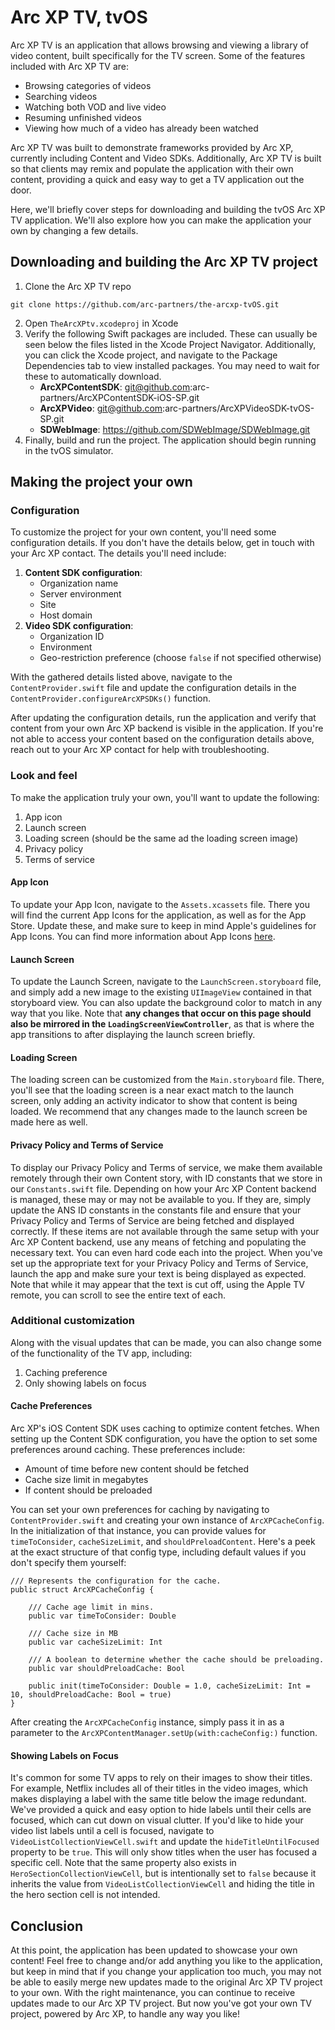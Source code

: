 # Arc XP TV, tvOS

Arc XP TV is an application that allows browsing and viewing a library of video content, built specifically for the TV screen. Some of the features included with Arc XP TV are:

- Browsing categories of videos
- Searching videos
- Watching both VOD and live video
- Resuming unfinished videos
- Viewing how much of a video has already been watched

Arc XP TV was built to demonstrate frameworks provided by Arc XP, currently including Content and Video SDKs. Additionally, Arc XP TV is built so that clients may remix and populate the application with their own content, providing a quick and easy way to get a TV application out the door.

Here, we'll briefly cover steps for downloading and building the tvOS Arc XP TV application. We'll also explore how you can make the application your own by changing a few details.

## Downloading and building the Arc XP TV project

1. Clone the Arc XP TV repo

```
git clone https://github.com/arc-partners/the-arcxp-tvOS.git
```

2. Open `TheArcXPtv.xcodeproj` in Xcode
3. Verify the following Swift packages are included. These can usually be seen below the files listed in the Xcode Project Navigator. Additionally, you can click the Xcode project, and navigate to the Package Dependencies tab to view installed packages. You may need to wait for these to automatically download.
	- **ArcXPContentSDK**: git@github.com:arc-partners/ArcXPContentSDK-iOS-SP.git
	- **ArcXPVideo**: git@github.com:arc-partners/ArcXPVideoSDK-tvOS-SP.git
	- **SDWebImage**: https://github.com/SDWebImage/SDWebImage.git
4. Finally, build and run the project. The application should begin running in the tvOS simulator.

## Making the project your own

### Configuration

To customize the project for your own content, you'll need some configuration details. If you don't have the details below, get in touch with your Arc XP contact. The details you'll need include:

1. **Content SDK configuration**:
	- Organization name
	- Server environment
	- Site
	- Host domain 
2. **Video SDK configuration**:
	- Organization ID
	- Environment
	- Geo-restriction preference (choose `false` if not specified otherwise)

With the gathered details listed above, navigate to the `ContentProvider.swift` file and update the configuration details in the `ContentProvider.configureArcXPSDKs()` function.

After updating the configuration details, run the application and verify that content from your own Arc XP backend is visible in the application. If you're not able to access your content based on the configuration details above, reach out to your Arc XP contact for help with troubleshooting.

### Look and feel

To make the application truly your own, you'll want to update the following:
1. App icon
2. Launch screen
3. Loading screen (should be the same ad the loading screen image)
4. Privacy policy
5. Terms of service

#### App Icon
To update your App Icon, navigate to the `Assets.xcassets` file. There you will find the current App Icons for the application, as well as for the App Store. Update these, and make sure to keep in mind Apple's guidelines for App Icons. You can find more information about App Icons [here](https://developer.apple.com/design/human-interface-guidelines/foundations/app-icons). 

#### Launch Screen
To update the Launch Screen, navigate to the `LaunchScreen.storyboard` file, and simply add a new image to the existing `UIImageView` contained in that storyboard view. You can also update the background color to match in any way that you like. Note that **any changes that occur on this page should also be mirrored in the `LoadingScreenViewController`**, as that is where the app transitions to after displaying the launch screen briefly.

#### Loading Screen
The loading screen can be customized from the `Main.storyboard` file. There, you'll see that the loading screen is a near exact match to the launch screen, only adding an activity indicator to show that content is being loaded. We recommend that any changes made to the launch screen be made here as well. 

#### Privacy Policy and Terms of Service
To display our Privacy Policy and Terms of service, we make them available remotely through their own Content story, with ID constants that we store in our `Constants.swift` file. Depending on how your Arc XP Content backend is managed, these may or may not be available to you. If they are, simply update the ANS ID constants in the constants file and ensure that your Privacy Policy and Terms of Service are being fetched and displayed correctly. If these items are not available through the same setup with your Arc XP Content backend, use any means of fetching and populating the necessary text. You can even hard code each into the project. When you've set up the appropriate text for your Privacy Policy and Terms of Service, launch the app and make sure your text is being displayed as expected. Note that while it may appear that the text is cut off, using the Apple TV remote, you can scroll to see the entire text of each. 

### Additional customization
Along with the visual updates that can be made, you can also change some of the functionality of the TV app, including:
1. Caching preference
2. Only showing labels on focus

#### Cache Preferences
Arc XP's iOS Content SDK uses caching to optimize content fetches. When setting up the Content SDK configuration, you have the option to set some preferences around caching. These preferences include:
- Amount of time before new content should be fetched
- Cache size limit in megabytes
- If content should be preloaded

You can set your own preferences for caching by navigating to `ContentProvider.swift` and creating your own instance of `ArcXPCacheConfig`. In the initialization of that instance, you can provide values for `timeToConsider`, `cacheSizeLimit`, and `shouldPreloadContent`. Here's a peek at the exact structure of that config type, including default values if you don't specify them yourself:

```
/// Represents the configuration for the cache.
public struct ArcXPCacheConfig {

    /// Cache age limit in mins.
    public var timeToConsider: Double

    /// Cache size in MB
    public var cacheSizeLimit: Int

    /// A boolean to determine whether the cache should be preloading.
    public var shouldPreloadCache: Bool

    public init(timeToConsider: Double = 1.0, cacheSizeLimit: Int = 10, shouldPreloadCache: Bool = true)
}
```

After creating the `ArcXPCacheConfig` instance, simply pass it in as a parameter to the `ArcXPContentManager.setUp(with:cacheConfig:)` function.

#### Showing Labels on Focus
It's common for some TV apps to rely on their images to show their titles. For example, Netflix includes all of  their titles in the video images, which makes displaying a label with the same title below the image redundant. We've provided a quick and easy option to hide labels until their cells are focused, which can cut down on visual clutter. If you'd like to hide your video list labels until a cell is focused, navigate to `VideoListCollectionViewCell.swift` and update the `hideTitleUntilFocused` property to be `true`. This will only show titles when the user has focused a specific cell. Note that the same property also exists in `HeroSectionCollectionViewCell`, but is intentionally set to `false` because it inherits the value from `VideoListCollectionViewCell` and hiding the title in the hero section cell is not intended.

## Conclusion

At this point, the application has been updated to showcase your own content! Feel free to change and/or add anything you like to the application, but keep in mind that if you change your application too much, you may not be able to easily merge new updates made to the original Arc XP TV project to your own. With the right maintenance, you can continue to receive updates made to our Arc XP TV project. But now you've got your own TV project, powered by Arc XP, to handle any way you like! 
